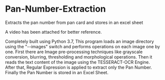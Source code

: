 # Pan-Number-Extraction
Extracts the pan number from pan card and stores in an excel sheet

A video has been attached for better reference.

Completely built using Python 3.7,
This program loads an image directory using the "--images" switch and performs operations on each image one by one.
First there are Image pre-processing techniques like grayscale conversion, blurring, thresholding and morphological operations.
Then it reads the text content of the image using the TESSERACT-OCR Engine. After that, Regular Expression is applied to extract only the Pan Number.
Finally the Pan Number is stored in an Excel Sheet.
